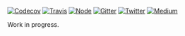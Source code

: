 [![Codecov](https://img.shields.io/codecov/c/github/ehmicky/gulp-execa.svg?label=tested&logo=codecov&style=popout-square)](https://codecov.io/gh/ehmicky/gulp-execa) [![Travis](https://img.shields.io/badge/cross-platform-4cc61e.svg?logo=travis&style=popout-square)](https://travis-ci.org/ehmicky/gulp-execa) [![Node](https://img.shields.io/node/v/gulp-execa.svg?logo=node.js&style=popout-square)](https://www.npmjs.com/package/gulp-execa) [![Gitter](https://img.shields.io/gitter/room/ehmicky/gulp-execa.svg?logo=gitter&style=popout-square)](https://gitter.im/ehmicky/gulp-execa) [![Twitter](https://img.shields.io/badge/%E2%80%8B-twitter-4cc61e.svg?logo=twitter&style=popout-square)](https://twitter.com/intent/follow?screen_name=ehmicky) [![Medium](https://img.shields.io/badge/%E2%80%8B-medium-4cc61e.svg?logo=medium&style=popout-square)](https://medium.com/@ehmicky)

Work in progress.

